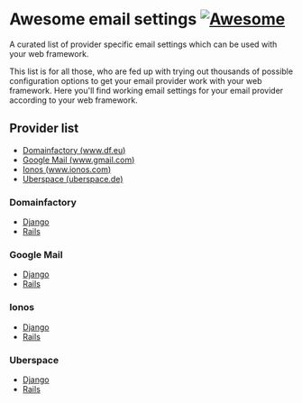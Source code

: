 # Awesome email settings [![Awesome](https://cdn.rawgit.com/sindresorhus/awesome/d7305f38d29fed78fa85652e3a63e154dd8e8829/media/badge.svg)](https://github.com/sindresorhus/awesome)
A curated list of provider specific email settings which can be used with your web framework.

This list is for all those, who are fed up with trying out thousands of possible configuration options to get your email provider work with your web framework. Here you'll find working email settings for your email provider according to your web framework.

## Provider list
- [Domainfactory (www.df.eu)](#domainfactory)
- [Google Mail (www.gmail.com)](#google-mail)
- [Ionos (www.ionos.com)](#ionos)
- [Uberspace (uberspace.de)](#uberspace)

### Domainfactory
* [Django](#awesome-email-settings)
* [Rails](#awesome-email-settings)

### Google Mail
* [Django](#awesome-email-settings)
* [Rails](#awesome-email-settings)

### Ionos
* [Django](#awesome-email-settings)
* [Rails](#awesome-email-settings)

### Uberspace
* [Django](#awesome-email-settings)
* [Rails](#awesome-email-settings)
